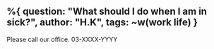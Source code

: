 %{ question: "What should I do when I am in sick?",
    author: "H.K",
    tags: ~w(work life)
}
---
Please call our office. 03-XXXX-YYYY